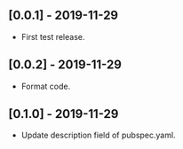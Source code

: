 ## [0.0.1] - 2019-11-29

* First test release.

## [0.0.2] - 2019-11-29

* Format code.

## [0.1.0] - 2019-11-29

* Update description field of pubspec.yaml.
